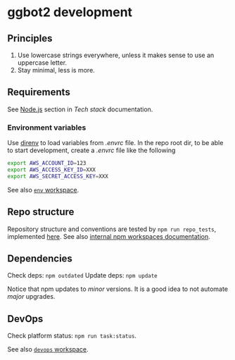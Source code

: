 # ggbot2 development

## Principles

1. Use lowercase strings everywhere, unless it makes sense to use an uppercase letter.
2. Stay minimal, less is more.

## Requirements

See [Node.js](./docs/tech-stack.md#nodejs) section in _Tech stack_ documentation.

### Environment variables

Use [direnv](https://direnv.net/) to load variables from _.envrc_ file.
In the repo root dir, to be able to start development, create a _.envrc_ file like the following

```sh
export AWS_ACCOUNT_ID=123
export AWS_ACCESS_KEY_ID=XXX
export AWS_SECRET_ACCESS_KEY=XXX
```

See also [`env` workspace](./env).

## Repo structure

Repository structure and conventions are tested by `npm run repo_tests`, implemented [here](./repo/tests.js).
See also [internal npm workspaces documentation](./docs/workspaces.md).

## Dependencies

Check deps: `npm outdated`
Update deps: `npm update`

Notice that npm updates to _minor_ versions. It is a good idea to not automate _major_ upgrades.

## DevOps

Check platform status: `npm run task:status`.

See also [`devops` workspace](./devops).
